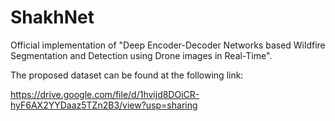 # ShakhNet
Official implementation of "Deep Encoder-Decoder Networks based Wildfire Segmentation and Detection using Drone images in Real-Time".

The proposed dataset can be found at the following link:

https://drive.google.com/file/d/1hvijd8DOiCR-hyF6AX2YYDaaz5TZn2B3/view?usp=sharing
